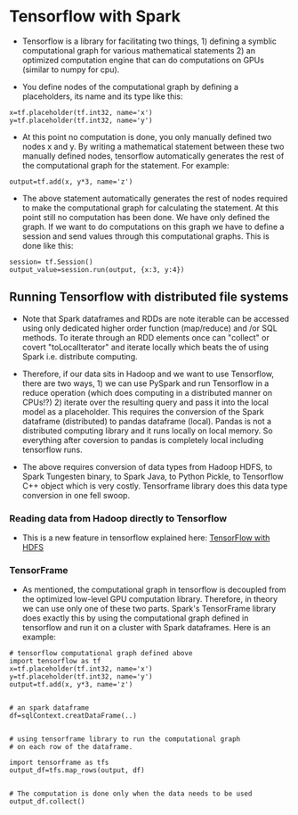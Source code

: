 

# Tensorflow with Spark

- Tensorflow is a library for facilitating two things, 1) defining a symblic computational graph for various mathematical statements 2) an optimized computation engine that can do computations on GPUs (similar to numpy for cpu). 

- You define nodes of the computational graph by defining a placeholders, its name and its type like this:

```
x=tf.placeholder(tf.int32, name='x')
y=tf.placeholder(tf.int32, name='y')
```

- At this point no computation is done, you only manually defined two nodes x and y. By writing a mathematical statement between these two manually defined nodes, tensorflow automatically generates the rest of the computational graph for the statement. For example:

```
output=tf.add(x, y*3, name='z')
```

- The above statement automatically generates the rest of nodes required to make the computational graph for calculating the statement. At this point still no computation has been done. We have only defined the graph. If we want to do computations on this graph we have to define a session and send values through this computational graphs. This is done like this:

```
session= tf.Session()
output_value=session.run(output, {x:3, y:4})
```

## Running Tensorflow with distributed file systems

- Note that Spark dataframes and RDDs are note iterable can be accessed using only dedicated higher order function (map/reduce) and /or SQL methods. To iterate through an RDD elements once can "collect" or covert "toLocalIterator" and iterate locally which beats the of using Spark i.e. distribute computing. 

- Therefore, if our data sits in Hadoop and we want to use Tensorflow, there are two ways, 1) we can use PySpark and run Tensorflow in a reduce operation (which does computing in a distributed manner on CPUs!?) 2) iterate over the resulting query and pass it into the local model as a placeholder. This requires the conversion of the Spark dataframe (distributed) to pandas dataframe (local). Pandas is not a distributed computing library and it runs locally on local memory. So everything after coversion to pandas is completely local including tensorflow runs. 

- The above requires conversion of data types from Hadoop HDFS, to Spark Tungesten binary, to Spark Java, to Python Pickle, to Tensorflow C++ object which is very costly. Tensorframe library does this data type conversion in one fell swoop.

### Reading data from Hadoop directly to Tensorflow
- This is a new feature in tensorflow explained here: [TensorFlow with HDFS](https://www.tensorflow.org/deploy/hadoop) 


### TensorFrame
- As mentioned, the computational graph in tensorflow is decoupled from the optimized low-level GPU computation library. Therefore, in theory we can use only one of these two parts. Spark's TensorFrame library does exactly this by using the computational graph defined in tensorflow and run it on a cluster with Spark dataframes. Here is an example:

```
# tensorflow computational graph defined above
import tensorflow as tf
x=tf.placeholder(tf.int32, name='x')
y=tf.placeholder(tf.int32, name='y')
output=tf.add(x, y*3, name='z')


# an spark dataframe
df=sqlContext.creatDataFrame(..)


# using tensorframe library to run the computational graph 
# on each row of the dataframe. 

import tensorframe as tfs
output_df=tfs.map_rows(output, df)


# The computation is done only when the data needs to be used
output_df.collect()

```



